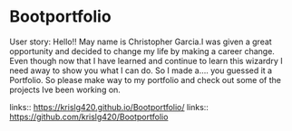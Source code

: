 # Bootportfolio

User story: Hello!! May name is Christopher Garcia.I was given a great opportunity and decided to change my life by making a career change. Even though now that I have learned and continue to learn this wizardry I need away to show you what I can do. So I made a.... you guessed it a Portfolio. So please make way to my portfolio and check out some of the projects Ive been working on.  



links:: https://krislg420.github.io/Bootportfolio/
links:: https://github.com/krislg420/Bootportfolio